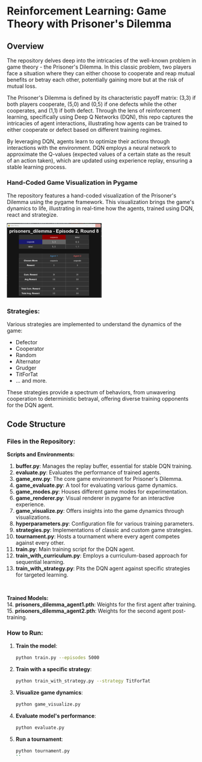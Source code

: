 # Reinforcement Learning: Game Theory with Prisoner's Dilemma

## Overview
The repository delves deep into the intricacies of the well-known problem in game theory - the Prisoner's Dilemma. In this classic problem, two players face a situation where they can either choose to cooperate and reap mutual benefits or betray each other, potentially gaining more but at the risk of mutual loss.

The Prisoner's Dilemma is defined by its characteristic payoff matrix: (3,3) if both players cooperate, (5,0) and (0,5) if one defects while the other cooperates, and (1,1) if both defect. Through the lens of reinforcement learning, specifically using Deep Q Networks (DQN), this repo captures the intricacies of agent interactions, illustrating how agents can be trained to either cooperate or defect based on different training regimes.

By leveraging DQN, agents learn to optimize their actions through interactions with the environment. DQN employs a neural network to approximate the Q-values (expected values of a certain state as the result of an action taken), which are updated using experience replay, ensuring a stable learning process.

### Hand-Coded Game Visualization in Pygame
The repository  features a hand-coded visualization of the Prisoner's Dilemma using the pygame framework. This visualization brings the game's dynamics to life, illustrating in real-time how the agents, trained using DQN, react and strategize.


<img src="https://github.com/VenturaBleak/GameTheoryRL/blob/a66203a97bb44b1382cc66af64500fe22e0175a2/PrisonersDilemma.png" width="50%" height="50%">


### Strategies:
Various strategies are implemented to understand the dynamics of the game:

- Defector
- Cooperator
- Random
- Alternator
- Grudger
- TitForTat
- ... and more.

These strategies provide a spectrum of behaviors, from unwavering cooperation to deterministic betrayal, offering diverse training opponents for the DQN agent.

## Code Structure

### Files in the Repository:

**Scripts and Environments:**<br>
1. **buffer.py**: Manages the replay buffer, essential for stable DQN training.
2. **evaluate.py**: Evaluates the performance of trained agents.
3. **game_env.py**: The core game environment for Prisoner's Dilemma.
4. **game_evaluate.py**: A tool for evaluating various game dynamics.
5. **game_modes.py**: Houses different game modes for experimentation.
6. **game_renderer.py**: Visual renderer in pygame for an interactive experience.
7. **game_visualize.py**: Offers insights into the game dynamics through visualizations.
8. **hyperparameters.py**: Configuration file for various training parameters.
9. **strategies.py**: Implementations of classic and custom game strategies.
10. **tournament.py**: Hosts a tournament where every agent competes against every other.
11. **train.py**: Main training script for the DQN agent.
12. **train_with_curriculum.py**: Employs a curriculum-based approach for sequential learning.
13. **train_with_strategy.py**: Pits the DQN agent against specific strategies for targeted learning.

<br>

**Trained Models:**<br>
14. **prisoners_dilemma_agent1.pth**: Weights for the first agent after training.
15. **prisoners_dilemma_agent2.pth**: Weights for the second agent post-training.

### How to Run:

1. **Train the model**:
    ```bash
    python train.py --episodes 5000
    ```

2. **Train with a specific strategy**:  
    ```bash
    python train_with_strategy.py --strategy TitForTat
    ```

3. **Visualize game dynamics**:  
    ```bash
    python game_visualize.py
    ```

4. **Evaluate model's performance**:  
    ```bash
    python evaluate.py
    ```

5. **Run a tournament**:  
    ```bash
    python tournament.py
    ``
